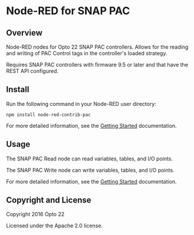 # Node-RED for SNAP PAC

## Overview

Node-RED nodes for Opto 22 SNAP PAC controllers. Allows for the reading and writing of PAC Control tags in the controller's loaded strategy.

Requires SNAP PAC controllers with firmware 9.5 or later and that have the REST API configured.

## Install

Run the following command in your Node-RED user directory:
 
    npm install node-red-contrib-pac

For more detailed information, see the [Getting Started](http://98.112.44.168/nodered-pac/getting-started/prerequisites/) documentation.

## Usage

The SNAP PAC Read node can read variables, tables, and I/O points.

The SNAP PAC Write node can write variables, tables, and I/O points.

For more detailed information, see the [Getting Started](http://98.112.44.168/nodered-pac/getting-started/prerequisites/) documentation.

## Copyright and License

Copyright 2016 Opto 22

Licensed under the Apache 2.0 license.


